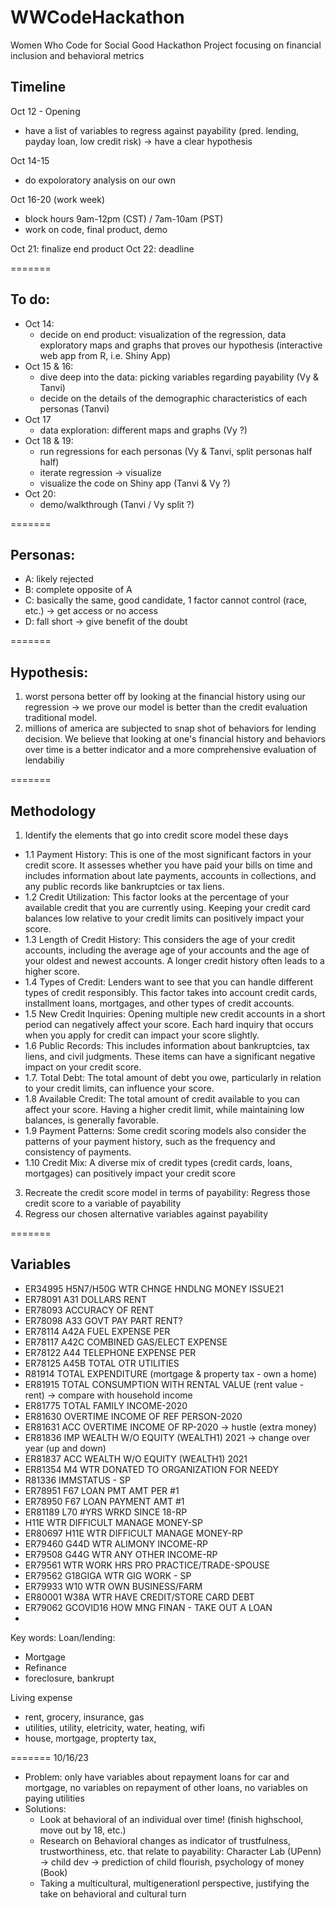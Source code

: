 # WWCodeHackathon
Women Who Code for Social Good Hackathon Project focusing on financial inclusion and behavioral metrics 

## Timeline
Oct 12 - Opening
  - have a list of variables to regress against payability (pred. lending, payday loan, low credit risk) -> have a clear hypothesis

Oct 14-15
  - do expoloratory analysis on our own

Oct 16-20 (work week)
  - block hours 9am-12pm (CST) / 7am-10am (PST)
  - work on code, final product, demo

Oct 21: finalize end product
Oct 22: deadline

=======
## To do:
  - Oct 14:
      - decide on end product: visualization of the regression, data exploratory maps and graphs that proves our hypothesis (interactive web app from R, i.e. Shiny App)
  - Oct 15 & 16:
      - dive deep into the data: picking variables regarding payability (Vy & Tanvi)
      - decide on the details of the demographic characteristics of each personas (Tanvi)
  - Oct 17
      - data exploration: different maps and graphs (Vy ?)
  - Oct 18 & 19:
      - run regressions for each personas (Vy & Tanvi, split personas half half)
      - iterate regression -> visualize
      - visualize the code on Shiny app (Tanvi & Vy ?)
  - Oct 20:
      - demo/walkthrough (Tanvi / Vy split ?)
    
=======
## Personas:
  - A: likely rejected
  - B: complete opposite of A
  - C: basically the same, good candidate, 1 factor cannot control (race, etc.)  -> get access or no access
  - D: fall short -> give benefit of the doubt 

=======
## Hypothesis:
1) worst persona better off by looking at the financial history using our regression -> we prove our model is better than the credit evaluation traditional model.
2) millions of america are subjected to snap shot of behaviors for lending decision. We believe that looking at one's financial history and behaviors over time is a better indicator and a more comprehensive evaluation of lendabiliy

=======
## Methodology
1. Identify the elements that go into credit score model these days
  - 1.1 Payment History: This is one of the most significant factors in your credit score. It assesses whether you have paid your bills on time and includes information about late payments, accounts in collections, and any public records like bankruptcies or tax liens.
  - 1.2 Credit Utilization: This factor looks at the percentage of your available credit that you are currently using. Keeping your credit card balances low relative to your credit limits can positively impact your score.
  - 1.3 Length of Credit History: This considers the age of your credit accounts, including the average age of your accounts and the age of your oldest and newest accounts. A longer credit history often leads to a higher score.
  - 1.4 Types of Credit: Lenders want to see that you can handle different types of credit responsibly. This factor takes into account credit cards, installment loans, mortgages, and other types of credit accounts.
  - 1.5 New Credit Inquiries: Opening multiple new credit accounts in a short period can negatively affect your score. Each hard inquiry that occurs when you apply for credit can impact your score slightly.
  - 1.6 Public Records: This includes information about bankruptcies, tax liens, and civil judgments. These items can have a significant negative impact on your credit score.
  - 1.7. Total Debt: The total amount of debt you owe, particularly in relation to your credit limits, can influence your score.
  - 1.8 Available Credit: The total amount of credit available to you can affect your score. Having a higher credit limit, while maintaining low balances, is generally favorable.
  - 1.9 Payment Patterns: Some credit scoring models also consider the patterns of your payment history, such as the frequency and consistency of payments.
  - 1.10 Credit Mix: A diverse mix of credit types (credit cards, loans, mortgages) can positively impact your credit score
3. Recreate the credit score model in terms of payability: Regress those credit score to a variable of payability
4. Regress our chosen alternative variables against payability

=======
## Variables
- ER34995  	H5N7/H50G WTR CHNGE HNDLNG MONEY ISSUE21
- ER78091  	A31 DOLLARS RENT
- ER78093  	ACCURACY OF RENT
- ER78098  	A33 GOVT PAY PART RENT?
- ER78114  	A42A FUEL EXPENSE PER
- ER78117  	A42C COMBINED GAS/ELECT EXPENSE
- ER78122  	A44 TELEPHONE EXPENSE PER
- ER78125  	A45B TOTAL OTR UTILITIES
- R81914  	TOTAL EXPENDITURE (mortgage & property tax - own a home)
- ER81915  	TOTAL CONSUMPTION WITH RENTAL VALUE (rent value - rent) -> compare with household income 
- ER81775  	TOTAL FAMILY INCOME-2020
- ER81630  	OVERTIME INCOME OF REF PERSON-2020
- ER81631  	ACC OVERTIME INCOME OF RP-2020 -> hustle (extra money)
- ER81836  	IMP WEALTH W/O EQUITY (WEALTH1) 2021 -> change over year (up and down)
- ER81837  	ACC WEALTH W/O EQUITY (WEALTH1) 2021 
- ER81354  	M4 WTR DONATED TO ORGANIZATION FOR NEEDY
- R81336  	IMMSTATUS - SP
- ER78951  	F67 LOAN PMT AMT PER #1
- ER78950  	F67 LOAN PAYMENT AMT #1
- ER81189  	L70 #YRS WRKD SINCE 18-RP
- H11E WTR DIFFICULT MANAGE MONEY-SP
- ER80697  	H11E WTR DIFFICULT MANAGE MONEY-RP
- ER79460  	G44D WTR ALIMONY INCOME-RP
- ER79508  	G44G WTR ANY OTHER INCOME-RP
- ER79561  	WTR WORK HRS PRO PRACTICE/TRADE-SPOUSE
- ER79562  	G18GIGA WTR GIG WORK - SP
- ER79933  	W10 WTR OWN BUSINESS/FARM
- ER80001  	W38A WTR HAVE CREDIT/STORE CARD DEBT
- ER79062  	GCOVID16 HOW MNG FINAN - TAKE OUT A LOAN
- 

Key words:
Loan/lending:
- Mortgage
- Refinance
- foreclosure, bankrupt
  
Living expense
- rent, grocery, insurance, gas
- utilities, utility, eletricity, water, heating, wifi
- house, mortgage, propterty tax,

=======
10/16/23
- Problem: only have variables about repayment loans for car and mortgage, no variables on repayment of other loans, no variables on paying utilities
- Solutions:
    - Look at behavioral of an individual over time! (finish highschool, move out by 18, etc.)
    - Research on Behavioral changes as indicator of trustfulness, trustworthiness, etc. that relate to payability: Character Lab (UPenn) -> child dev -> prediction of child flourish, psychology of money (Book)
    - Taking a multicultural, multigenerationl perspective, justifying the take on behavioral and cultural turn

